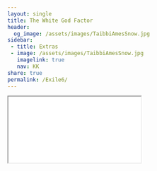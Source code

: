 ```yaml
---
layout: single
title: The White God Factor
header:
  og_image: /assets/images/TaibbiAmesSnow.jpg
sidebar:
 - title: Extras  
 - image: /assets/images/TaibbiAmesSnow.jpg
   imagelink: true
   nav: KK
share: true
permalink: /Exile6/
---
```






<div class="pdfcontainer">
<iframe class="responsive-iframe" src="/assets/pdfs/InExile-Chapter6.pdf"></iframe>
</div>
